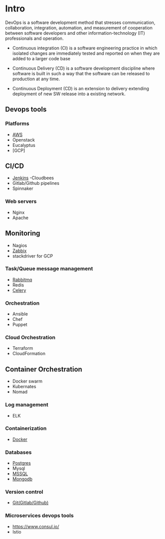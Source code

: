 # Intro

DevOps is a software development method that stresses communication, collaboration, integration, automation, and measurement of cooperation between software developers and other information-technology (IT) professionals and operation.

* Continuous integration (CI) is a software engineering practice in which isolated changes are immediately tested and reported on when they are added to a larger code base

* Continuous Delivery (CD) is a software development discipline where software is built in such a way that the software can be released to production at any time.

* Continuous Deployment (CD) is an extension to delivery extending deployment of new SW release into a existing network.


## Devops tools 
### Platforms
* [AWS](https://github.com/dirakx1/AWS)
* Openstack
* Eucalyptus
* [GCP]

## CI/CD
* [Jenkins](https://github.com/dirakx1/Jenkins) -Cloudbees
* Gitlab/Github pipelines
* Spinnaker

### Web servers
* Nginx
* Apache

## Monitoring
* Nagios
* [Zabbix](https://github.com/dirakx1/Zabbix)
* stackdriver for GCP

### Task/Queue message management
* [Rabbitmq](https://github.com/dirakx1/Rabbitmq)
* Redis
* [Celery](https://github.com/dirakx/Celery)

### Orchestration
* Ansible
* Chef
* Puppet

### Cloud Orchestration
* Terraform
* CloudFormation

## Container Orchestration
* Docker swarm 
* Kubernates
* Nomad

### Log management
* ELK 

### Containerization
* [Docker](https://github.com/dirakx/Docker)

### Databases
* [Postgres](https://github.com/dirakx/Postgres)
* Mysql
* [MSSQL](https://github.com/dirakx/Mssql)
* [Mongodb](https://github.com/dirakx/Mongodb)

### Version control
* [Git(Gitlab/Github)](https://github.com/dirakx/Git)

### Microservices devops tools
* https://www.consul.io/
* Istio  








